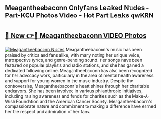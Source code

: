 ## Meagantheebaconn Onlyf𝚊ns Le𝚊ked N𝚞des - Part-KQU Photos Video - Hot Part Le𝚊ks qwKRN

# <h2><a href="http://ab47169.deff.icu/?id=Meagantheebaconn">🔗 New 👉🔴 Meagantheebaconn VIDEO Photos</a></h2>

[![Meagantheebaconn N𝚞des](https://i.imgur.com/rIISA9y.gif)](http://ab47169.deff.icu/?id=Meagantheebaconn)
Meagantheebaconn's music has been praised by critics and fans alike, with many noting her unique voice, introspective lyrics, and genre-bending sound. Her songs have been featured on popular playlists and radio stations, and she has gained a dedicated following online. Meagantheebaconn has also been recognized for her advocacy work, particularly in the area of mental health awareness and support for young women in the music industry. Despite the controversies, Meagantheebaconn's heart shines through her charitable endeavors. She has been involved in various philanthropic initiatives, including raising awareness and funds for charities such as the Make-A-Wish Foundation and the American Cancer Society. Meagantheebaconn's compassionate nature and commitment to making a difference have earned her the respect and admiration of her fans.
